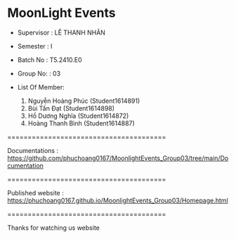 MoonLight Events
=======================================
+ Supervisor		: LÊ THANH NHÂN
+ Semester		: I	
+ Batch No		: T5.2410.E0	
+ Group No:		: 03
+ List Of Member:
  
	1. Nguyễn Hoàng Phúc  	(Student1614891)
	2. Bùi Tấn Đạt		(Student1614898)
	3. Hồ Dương Nghĩa 	(Student1614872)
 	4. Hoàng Thanh Bình 	(Student1614887)	

=======================================

Documentations : https://github.com/phuchoang0167/MoonlightEvents_Group03/tree/main/Documentation

=======================================

Published website : https://phuchoang0167.github.io/MoonlightEvents_Group03/Homepage.html

=======================================

Thanks for watching us website
